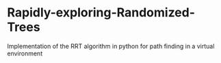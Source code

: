 # Rapidly-exploring-Randomized-Trees
Implementation of the RRT algorithm in python for path finding in a virtual environment
